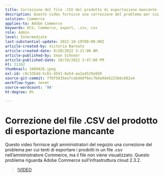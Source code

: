 ```yaml
---
title: Correzione del file .CSV del prodotto di esportazione mancante
description: Questo video fornisce una correzione del problema per cui si tenta di esportare i prodotti in un file .csv in Commerce Admin, ma il file non viene visualizzato. Questo problema riguarda Adobe Commerce sull’infrastruttura cloud 2.3.2.A chi serve questo video? - Memorizza amministratore4.
solution: Commerce
applies-to: Adobe Commerce
keywords: KCS, Commerce, export, .csv, csv
role: Admin
level: Intermediate
last-substantial-update: 2022-10-19T00:00:00Z
article-created-by: Victoria Barnato
article-created-date: 9/20/2022 3:21:00 AM
article-published-by: Sean Schnoor
article-published-date: 10/19/2022 3:47:00 PM
kt: 11162
thumbnail: 3409426.jpeg
exl-id: c8c335dd-5c61-4541-8a54-aa1a4529a950
source-git-commit: 7f0f5035ea7cebd60f6ec7bda9de6225b6c602a4
workflow-type: tm+mt
source-wordcount: '98'
ht-degree: 0%

---
```


# Correzione del file .CSV del prodotto di esportazione mancante

Questo video fornisce agli amministratori del negozio una correzione del problema per cui tenti di esportare i prodotti in un file .csv nell’amministratore Commerce, ma il file non viene visualizzato. Questo problema riguarda Adobe Commerce sull’infrastruttura cloud 2.3.2.


>[!VIDEO](https://video.tv.adobe.com/v/3409426/?quality=12&learn=on)
